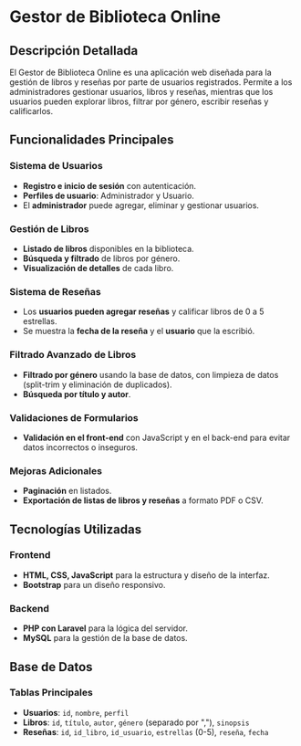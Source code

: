 # Gestor de Biblioteca Online

## Descripción Detallada

El Gestor de Biblioteca Online es una aplicación web diseñada para la gestión de libros y reseñas por parte de usuarios registrados. Permite a los administradores gestionar usuarios, libros y reseñas, mientras que los usuarios pueden explorar libros, filtrar por género, escribir reseñas y calificarlos.

## Funcionalidades Principales

### Sistema de Usuarios
- **Registro e inicio de sesión** con autenticación.
- **Perfiles de usuario**: Administrador y Usuario.
- El **administrador** puede agregar, eliminar y gestionar usuarios.

### Gestión de Libros
- **Listado de libros** disponibles en la biblioteca.
- **Búsqueda y filtrado** de libros por género.
- **Visualización de detalles** de cada libro.

### Sistema de Reseñas
- Los **usuarios pueden agregar reseñas** y calificar libros de 0 a 5 estrellas.
- Se muestra la **fecha de la reseña** y el **usuario** que la escribió.

### Filtrado Avanzado de Libros
- **Filtrado por género** usando la base de datos, con limpieza de datos (split-trim y eliminación de duplicados).
- **Búsqueda por título y autor**.

### Validaciones de Formularios
- **Validación en el front-end** con JavaScript y en el back-end para evitar datos incorrectos o inseguros.

### Mejoras Adicionales
- **Paginación** en listados.
- **Exportación de listas de libros y reseñas** a formato PDF o CSV.

## Tecnologías Utilizadas

### Frontend
- **HTML, CSS, JavaScript** para la estructura y diseño de la interfaz.
- **Bootstrap** para un diseño responsivo.

### Backend
- **PHP con Laravel** para la lógica del servidor.
- **MySQL** para la gestión de la base de datos.

## Base de Datos

### Tablas Principales

- **Usuarios**: `id`, `nombre`, `perfil`
- **Libros**: `id`, `título`, `autor`, `género` (separado por ","), `sinopsis`
- **Reseñas**: `id`, `id_libro`, `id_usuario`, `estrellas` (0-5), `reseña`, `fecha`
